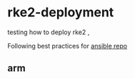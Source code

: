 # rke2-deployment
testing how to deploy rke2 , 

Following best practices for [ansible repo](https://docs.ansible.com/ansible/2.8/user_guide/playbooks_best_practices.html)


## arm


